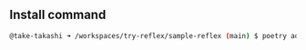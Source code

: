 ## Install command

```sh
@take-takashi ➜ /workspaces/try-reflex/sample-reflex (main) $ poetry add reflex=0.5.2
```